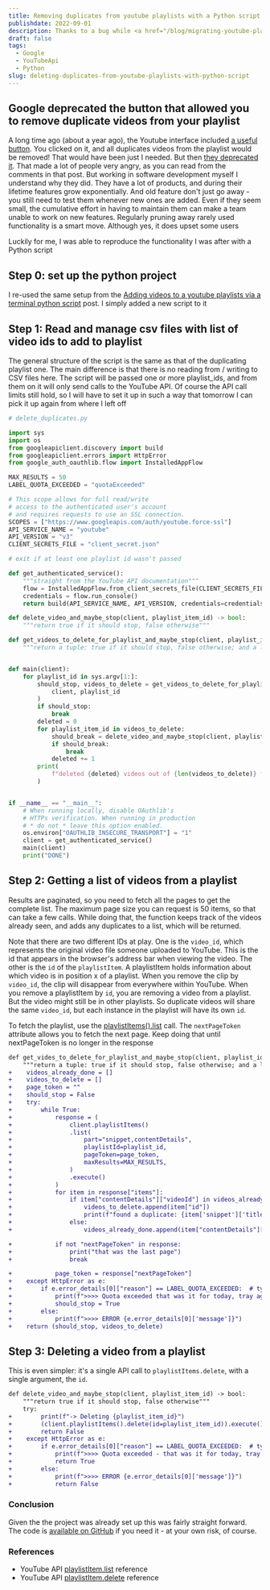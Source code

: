 ```yaml
---
title: Removing duplicates from youtube playlists with a Python script
publishdate: 2022-09-01
description: Thanks to a bug while <a href="/blog/migrating-youtube-playlists-by-adding-videos-via-cli">copying a youtube playlist with a Python script</a>, I ended up with a lot of duplicates videos in the playlist. Surprisingly, the YouTube interface doesn't let you remove them. So I put together another small Python script
draft: false
tags:
  - Google
  - YouTubeApi
  - Python
slug: deleting-duplicates-from-youtube-playlists-with-python-script
---
```


## Google deprecated the button that allowed you to remove duplicate videos from your playlist

A long time ago (about a year ago), the Youtube interface included [a useful button](https://webapps.stackexchange.com/questions/130496/how-to-remove-duplicates-from-youtube-playlist). You clicked on it, and all duplicates videos from the playlist would be removed! That would have been just I needed. But then [they deprecated it](https://www.androidpolice.com/2020/09/17/youtube-is-removing-the-button-that-deleted-duplicate-videos-from-playlists/). That made a lot of people very angry, as you can read from the comments in that post. But working in software development myself I understand why they did. They have a lot of products, and during their lifetime features grow exponentially. And old feature don't just go away - you still need to test them whenever new ones are added. Even if they seem small, the cumulative effort in having to maintain them can make a team unable to work on new features. Regularly pruning away rarely used functionality is a smart move. Although yes, it does upset some users

Luckily for me, I was able to reproduce the functionality I was after with a Python script

## Step 0: set up the python project

I re-used the same setup from the [Adding videos to a youtube playlists via a terminal python script](/blog/migrating-youtube-playlists-by-adding-videos-via-cli) post. I simply added a new script to it

## Step 1: Read and manage csv files with list of video ids to add to playlist

The general structure of the script is the same as that of the duplicating playlist one. The main difference is that there is no reading from / writing to CSV files here. The script will be passed one or more playlist_ids, and from them on it will only send calls to the YouTube API. Of course the API call limits still hold, so I will have to set it up in such a way that tomorrow I can pick it up again from where I left off

```python
# delete_duplicates.py

import sys
import os
from googleapiclient.discovery import build
from googleapiclient.errors import HttpError
from google_auth_oauthlib.flow import InstalledAppFlow

MAX_RESULTS = 50
LABEL_QUOTA_EXCEEDED = "quotaExceeded"

# This scope allows for full read/write
# access to the authenticated user's account
# and requires requests to use an SSL connection.
SCOPES = ["https://www.googleapis.com/auth/youtube.force-ssl"]
API_SERVICE_NAME = "youtube"
API_VERSION = "v3"
CLIENT_SECRETS_FILE = "client_secret.json"

# exit if at least one playlist id wasn't passed

def get_authenticated_service():
    """straight from the YouTube API documentation"""
    flow = InstalledAppFlow.from_client_secrets_file(CLIENT_SECRETS_FILE, SCOPES)
    credentials = flow.run_console()
    return build(API_SERVICE_NAME, API_VERSION, credentials=credentials)

def delete_video_and_maybe_stop(client, playlist_item_id) -> bool:
    """return true if it should stop, false otherwise"""

def get_videos_to_delete_for_playlist_and_maybe_stop(client, playlist_id):
    """return a tuple: true if it should stop, false otherwise; and a list of video ids"""


def main(client):
    for playlist_id in sys.argv[1:]:
        should_stop, videos_to_delete = get_videos_to_delete_for_playlist_and_maybe_stop(
            client, playlist_id
        )
        if should_stop:
            break
        deleted = 0
        for playlist_item_id in videos_to_delete:
            should_break = delete_video_and_maybe_stop(client, playlist_item_id)
            if should_break:
                break
            deleted += 1
        print(
            f"deleted {deleted} videos out of {len(videos_to_delete)} for playlist {playlist_id}"
        )


if __name__ == "__main__":
    # When running locally, disable OAuthlib's
    # HTTPs verification. When running in production
    # * do not * leave this option enabled.
    os.environ["OAUTHLIB_INSECURE_TRANSPORT"] = "1"
    client = get_authenticated_service()
    main(client)
    print("DONE")
```

## Step 2: Getting a list of videos from a playlist

Results are paginated, so you need to fetch all the pages to get the complete list. The maximum page size you can request is 50 items, so that can take a few calls. While doing that, the function keeps track of the videos already seen, and adds any duplicates to a list, which will be returned.

Note that there are two different IDs at play. One is the `video_id`, which represents the original video file someone uploaded to YouTube. This is the id that appears in the browser's address bar when viewing the video. The other is the `id` of the `playlistItem`. A playlistItem holds information about which video is in position x of a playlist. When you remove the clip by `video_id`, the clip will disappear from everywhere within YouTube. When you remove a playlistItem by `id`, you are removing a video from a playlist. But the video might still be in other playlists. So duplicate videos will share the same `video_id`, but each instance in the playlist will have its own `id`.

To fetch the playlist, use the [playlistItems().list](https://developers.google.com/youtube/v3/docs/playlistItems/list) call. The `nextPageToken` attribute allows you to fetch the next page. Keep doing that until nextPageToken is no longer in the response

```diff
def get_vides_to_delete_for_playlist_and_maybe_stop(client, playlist_id):
    """return a tuple: true if it should stop, false otherwise; and a list of video ids"""
+    videos_already_done = []
+    videos_to_delete = []
+    page_token = ""
+    should_stop = False
+    try:
+        while True:
+            response = (
+                client.playlistItems()
+                .list(
+                    part="snippet,contentDetails",
+                    playlistId=playlist_id,
+                    pageToken=page_token,
+                    maxResults=MAX_RESULTS,
+                )
+                .execute()
+            )
+            for item in response["items"]:
+                if item["contentDetails"]["videoId"] in videos_already_done:
+                    videos_to_delete.append(item["id"])
+                    print(f"found a duplicate: {item['snippet']['title']}")
+                else:
+                    videos_already_done.append(item["contentDetails"]["videoId"])

+            if not "nextPageToken" in response:
+                print("that was the last page")
+                break

+            page_token = response["nextPageToken"]
+    except HttpError as e:
+        if e.error_details[0]["reason"] == LABEL_QUOTA_EXCEEDED:  # type: ignore
+            print(f">>>> Quota exceeded that was it for today, tray again tomorrow!")
+            should_stop = True
+        else:
+            print(f">>>> ERROR {e.error_details[0]['message']}")
+    return (should_stop, videos_to_delete)
```

## Step 3: Deleting a video from a playlist

This is even simpler: it's a single API call to `playlistItems.delete`, with a single argument, the `id`.

```diff
def delete_video_and_maybe_stop(client, playlist_item_id) -> bool:
    """return true if it should stop, false otherwise"""
    try:
+        print(f"-> Deleting {playlist_item_id}")
+        (client.playlistItems().delete(id=playlist_item_id)).execute()
+        return False
+    except HttpError as e:
+        if e.error_details[0]["reason"] == LABEL_QUOTA_EXCEEDED:  # type: ignore
+            print(f">>>> Quota exceeded - that was it for today, tray again tomorrow!")
+            return True
+        else:
+            print(f">>>> ERROR {e.error_details[0]['message']}")
+            return False
```

### Conclusion

Given the the project was already set up this was fairly straight forward. The code is [available on GitHub](https://github.com/gotofritz/quick_and_dirty/tree/master/youtube_migration) if you need it - at your own risk, of course.

### References

- YouTube API [playlistItem.list](https://developers.google.com/youtube/v3/docs/playlistItems/list) reference
- YouTube API [playlistItem.delete](https://developers.google.com/youtube/v3/docs/playlistItems/delete) reference
